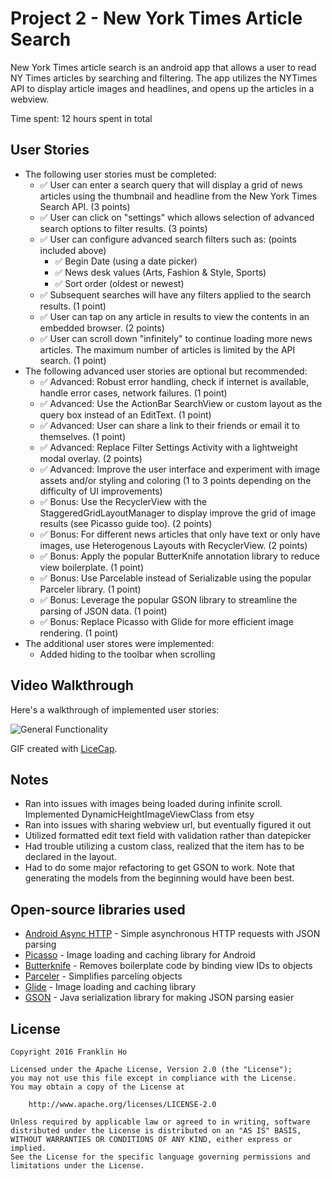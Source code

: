 # Project 2 - New York Times Article Search

New York Times article search is an android app that allows a user to read NY Times articles by searching and filtering. The app utilizes the NYTimes API to display article images and headlines, and opens up the articles in a webview.

Time spent: 12 hours spent in total

## User Stories


  * The following user stories must be completed:
    * :white_check_mark: User can enter a search query that will display a grid of news articles using the thumbnail and headline from the New York Times Search API. (3 points)
    * :white_check_mark: User can click on "settings" which allows selection of advanced search options to filter results. (3 points)
    * :white_check_mark: User can configure advanced search filters such as: (points included above)
      * :white_check_mark: Begin Date (using a date picker)
      * :white_check_mark: News desk values (Arts, Fashion & Style, Sports)
      * :white_check_mark: Sort order (oldest or newest)
    * :white_check_mark: Subsequent searches will have any filters applied to the search results. (1 point)
    * :white_check_mark: User can tap on any article in results to view the contents in an embedded browser. (2 points)
    * :white_check_mark: User can scroll down "infinitely" to continue loading more news articles. The maximum number of articles is limited by the API search. (1 point)
  * The following advanced user stories are optional but recommended:
    * :white_check_mark: Advanced: Robust error handling, check if internet is available, handle error cases, network failures. (1 point)
    * :white_check_mark: Advanced: Use the ActionBar SearchView or custom layout as the query box instead of an EditText. (1 point)
    * :white_check_mark: Advanced: User can share a link to their friends or email it to themselves. (1 point)
    * :white_check_mark: Advanced: Replace Filter Settings Activity with a lightweight modal overlay. (2 points)
    * :white_check_mark: Advanced: Improve the user interface and experiment with image assets and/or styling and coloring (1 to 3 points depending on the difficulty of UI improvements)
    * :white_check_mark: Bonus: Use the RecyclerView with the StaggeredGridLayoutManager to display improve the grid of image results (see Picasso guide too). (2 points)
    * :white_check_mark: Bonus: For different news articles that only have text or only have images, use Heterogenous Layouts with RecyclerView. (2 points)
    * :white_check_mark: Bonus: Apply the popular ButterKnife annotation library to reduce view boilerplate. (1 point)
    * :white_check_mark: Bonus: Use Parcelable instead of Serializable using the popular Parceler library. (1 point)
    * :white_check_mark: Bonus: Leverage the popular GSON library to streamline the parsing of JSON data. (1 point)
    * :white_check_mark: Bonus: Replace Picasso with Glide for more efficient image rendering. (1 point)
  * The additional user stores were implemented:
    * Added hiding to the toolbar when scrolling


## Video Walkthrough 

Here's a walkthrough of implemented user stories:

![General Functionality](https://github.com/franklinho/NYTimesArticleSearch/blob/master/NYTimesArticleSearchWalkthrough.gif)


GIF created with [LiceCap](http://www.cockos.com/licecap/).

## Notes

  * Ran into issues with images being loaded during infinite scroll. Implemented DynamicHeightImageViewClass from etsy
  * Ran into issues with sharing webview url, but eventually figured it out
  * Utilized formatted edit text field with validation rather than datepicker
  * Had trouble utilizing a custom class, realized that the item has to be declared in the layout.
  * Had to do some major refactoring to get GSON to work. Note that generating the models from the beginning would have been best.


## Open-source libraries used

- [Android Async HTTP](https://github.com/loopj/android-async-http) - Simple asynchronous HTTP requests with JSON parsing
- [Picasso](http://square.github.io/picasso/) - Image loading and caching library for Android
- [Butterknife](http://jakewharton.github.io/butterknife/) - Removes boilerplate code by binding view IDs to objects
- [Parceler](https://github.com/johncarl81/parceler) - Simplifies parceling objects
- [Glide](https://github.com/bumptech/glide) - Image loading and caching library
- [GSON](https://github.com/google/gson) - Java serialization library for making JSON parsing easier


## License

    Copyright 2016 Franklin Ho

    Licensed under the Apache License, Version 2.0 (the "License");
    you may not use this file except in compliance with the License.
    You may obtain a copy of the License at

        http://www.apache.org/licenses/LICENSE-2.0

    Unless required by applicable law or agreed to in writing, software
    distributed under the License is distributed on an "AS IS" BASIS,
    WITHOUT WARRANTIES OR CONDITIONS OF ANY KIND, either express or implied.
    See the License for the specific language governing permissions and
    limitations under the License.